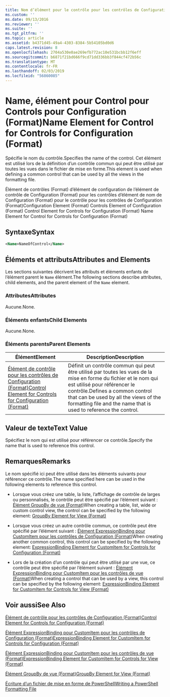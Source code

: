 ```yaml
---
title: Nom d’élément pour le contrôle pour les contrôles de Configuration (Format) | Microsoft Docs
ms.custom: ''
ms.date: 09/13/2016
ms.reviewer: ''
ms.suite: ''
ms.tgt_pltfrm: ''
ms.topic: article
ms.assetid: b4371d45-49a4-4303-8384-5b54105bd0d6
caps.latest.revision: 8
ms.openlocfilehash: 2704a530e0ae269efb772ac10e531bcbb12f6eff
ms.sourcegitcommit: b6871f21bd666f9cd71dd336bb3f844cf472b56c
ms.translationtype: MT
ms.contentlocale: fr-FR
ms.lasthandoff: 02/03/2019
ms.locfileid: "56860085"
---
```

# <a name="name-element-for-control-for-controls-for-configuration-format"></a><span data-ttu-id="8280d-102">Name, élément pour Control pour Controls pour Configuration (Format)</span><span class="sxs-lookup"><span data-stu-id="8280d-102">Name Element for Control for Controls for Configuration (Format)</span></span>

<span data-ttu-id="8280d-103">Spécifie le nom du contrôle.</span><span class="sxs-lookup"><span data-stu-id="8280d-103">Specifies the name of the control.</span></span> <span data-ttu-id="8280d-104">Cet élément est utilisé lors de la définition d’un contrôle commun qui peut être utilisé par toutes les vues dans le fichier de mise en forme.</span><span class="sxs-lookup"><span data-stu-id="8280d-104">This element is used when defining a common control that can be used by all the views in the formatting file.</span></span>

<span data-ttu-id="8280d-105">Élément de contrôles (Format) d’élément de configuration de l’élément de contrôle de Configuration (Format) pour les contrôles d’élément de nom de Configuration (Format) pour le contrôle pour les contrôles de Configuration (Format)</span><span class="sxs-lookup"><span data-stu-id="8280d-105">Configuration Element (Format) Controls Element of Configuration (Format) Control Element for Controls for Configuration (Format) Name Element for Control for Controls for Configuration (Format)</span></span>

## <a name="syntax"></a><span data-ttu-id="8280d-106">Syntaxe</span><span class="sxs-lookup"><span data-stu-id="8280d-106">Syntax</span></span>

```xml
<Name>NameOfControl</Name>

```

## <a name="attributes-and-elements"></a><span data-ttu-id="8280d-107">Éléments et attributs</span><span class="sxs-lookup"><span data-stu-id="8280d-107">Attributes and Elements</span></span>

<span data-ttu-id="8280d-108">Les sections suivantes décrivent les attributs et éléments enfants de l’élément parent le `Name` élément.</span><span class="sxs-lookup"><span data-stu-id="8280d-108">The following sections describe attributes, child elements, and the parent element of the `Name` element.</span></span>

### <a name="attributes"></a><span data-ttu-id="8280d-109">Attributes</span><span class="sxs-lookup"><span data-stu-id="8280d-109">Attributes</span></span>

<span data-ttu-id="8280d-110">Aucune.</span><span class="sxs-lookup"><span data-stu-id="8280d-110">None.</span></span>

### <a name="child-elements"></a><span data-ttu-id="8280d-111">Éléments enfants</span><span class="sxs-lookup"><span data-stu-id="8280d-111">Child Elements</span></span>

<span data-ttu-id="8280d-112">Aucune.</span><span class="sxs-lookup"><span data-stu-id="8280d-112">None.</span></span>

### <a name="parent-elements"></a><span data-ttu-id="8280d-113">Éléments parents</span><span class="sxs-lookup"><span data-stu-id="8280d-113">Parent Elements</span></span>

|<span data-ttu-id="8280d-114">Élément</span><span class="sxs-lookup"><span data-stu-id="8280d-114">Element</span></span>|<span data-ttu-id="8280d-115">Description</span><span class="sxs-lookup"><span data-stu-id="8280d-115">Description</span></span>|
|-------------|-----------------|
|[<span data-ttu-id="8280d-116">Élément de contrôle pour les contrôles de Configuration (Format)</span><span class="sxs-lookup"><span data-stu-id="8280d-116">Control Element for Controls for Configuration (Format)</span></span>](./control-element-for-controls-for-configuration-format.md)|<span data-ttu-id="8280d-117">Définit un contrôle commun qui peut être utilisé par toutes les vues de la mise en forme du fichier et le nom qui est utilisé pour référencer le contrôle.</span><span class="sxs-lookup"><span data-stu-id="8280d-117">Defines a common control that can be used by all the views of the formatting file and the name that is used to reference the control.</span></span>|

## <a name="text-value"></a><span data-ttu-id="8280d-118">Valeur de texte</span><span class="sxs-lookup"><span data-stu-id="8280d-118">Text Value</span></span>

<span data-ttu-id="8280d-119">Spécifiez le nom qui est utilisé pour référencer ce contrôle.</span><span class="sxs-lookup"><span data-stu-id="8280d-119">Specify the name that is used to reference this control.</span></span>

## <a name="remarks"></a><span data-ttu-id="8280d-120">Remarques</span><span class="sxs-lookup"><span data-stu-id="8280d-120">Remarks</span></span>

<span data-ttu-id="8280d-121">Le nom spécifié ici peut être utilisé dans les éléments suivants pour référencer ce contrôle.</span><span class="sxs-lookup"><span data-stu-id="8280d-121">The name specified here can be used in the following elements to reference this control.</span></span>

- <span data-ttu-id="8280d-122">Lorsque vous créez une table, la liste, l’affichage de contrôle de larges ou personnalisés, le contrôle peut être spécifié par l’élément suivant : [Élément GroupBy de vue (Format)](./groupby-element-for-view-format.md)</span><span class="sxs-lookup"><span data-stu-id="8280d-122">When creating a table, list, wide or custom control view, the control can be specified by the following element: [GroupBy Element for View (Format)](./groupby-element-for-view-format.md)</span></span>

- <span data-ttu-id="8280d-123">Lorsque vous créez un autre contrôle commun, ce contrôle peut être spécifié par l’élément suivant : [Élément ExpressionBinding pour CustomItem pour les contrôles de Configuration (Format)](./expressionbinding-element-for-customitem-for-controls-for-configuration-format.md)</span><span class="sxs-lookup"><span data-stu-id="8280d-123">When creating another common control, this control can be specified by the following element: [ExpressionBinding Element for CustomItem for Controls for Configuration (Format)](./expressionbinding-element-for-customitem-for-controls-for-configuration-format.md)</span></span>

- <span data-ttu-id="8280d-124">Lors de la création d’un contrôle qui peut être utilisé par une vue, ce contrôle peut être spécifié par l’élément suivant : [Élément ExpressionBinding pour CustomItem pour les contrôles de vue (Format)](./expressionbinding-element-for-customitem-for-controls-for-view-format.md)</span><span class="sxs-lookup"><span data-stu-id="8280d-124">When creating a control that can be used by a view, this control can be specified by the following element: [ExpressionBinding Element for CustomItem for Controls for View (Format)](./expressionbinding-element-for-customitem-for-controls-for-view-format.md)</span></span>

## <a name="see-also"></a><span data-ttu-id="8280d-125">Voir aussi</span><span class="sxs-lookup"><span data-stu-id="8280d-125">See Also</span></span>

[<span data-ttu-id="8280d-126">Élément de contrôle pour les contrôles de Configuration (Format)</span><span class="sxs-lookup"><span data-stu-id="8280d-126">Control Element for Controls for Configuration (Format)</span></span>](./control-element-for-controls-for-configuration-format.md)

[<span data-ttu-id="8280d-127">Élément ExpressionBinding pour CustomItem pour les contrôles de Configuration (Format)</span><span class="sxs-lookup"><span data-stu-id="8280d-127">ExpressionBinding Element for CustomItem for Controls for Configuration (Format)</span></span>](./expressionbinding-element-for-customitem-for-controls-for-configuration-format.md)

[<span data-ttu-id="8280d-128">Élément ExpressionBinding pour CustomItem pour les contrôles de vue (Format)</span><span class="sxs-lookup"><span data-stu-id="8280d-128">ExpressionBinding Element for CustomItem for Controls for View (Format)</span></span>](./expressionbinding-element-for-customitem-for-controls-for-view-format.md)

[<span data-ttu-id="8280d-129">Élément GroupBy de vue (Format)</span><span class="sxs-lookup"><span data-stu-id="8280d-129">GroupBy Element for View (Format)</span></span>](./groupby-element-for-view-format.md)

[<span data-ttu-id="8280d-130">Écriture d’un fichier de mise en forme de PowerShell</span><span class="sxs-lookup"><span data-stu-id="8280d-130">Writing a PowerShell Formatting File</span></span>](./writing-a-powershell-formatting-file.md)
